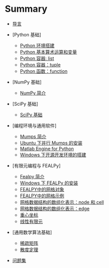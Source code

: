 # Summary

* [导言](./README.md)
* [Python 基础]
    * [Python 环境搭建](./install_python.md)
    * [Python 基本算术运算和变量](./python.md)
    * [Python 容器: list](python-zhong-de-ji-ben-shu-ju-jie-gou-yu-liu-cheng-kong-zhi.md)
    * [Python 容器：tuple](python-rong-qi-ff1a-tuble.md)
    * [Python 函数：function](python-han-shu.md)
* [NumPy 基础]
    * [NumPy 简介](./numpy.md)
* [SciPy 基础]
    * [SciPy 基础](./scipy.md)
* [编程环境与通用软件]
    * [Mumps 简介](mumps-jian-jie.md)
    * [Ubuntu 下并行 Mumps 的安装](ubuntu-xia-bing-xing-mumps-de-an-zhuang.md)
    * [Matlab Engine for Python](matlab-engine-for-python.md)
    * [Windows 下开源开发环境的搭建](win-open-dev.md)
* [有限元编程与 FEALPy] 
    * [Fealpy 简介](./fealpy.md)
    * [Windows 下 FEALPy 的安装](./fealpy-win.md)
    * [FEALPY中的网格对象](./fealpy-mesh-0.md)
    * [FEALPY中的网格示例](./fealpy-mesh-1.md)
    * [网格数据结构的数组化表示：node 和 cell](numpy-mesh-node-cell.md)
    * [网格数据结构的数组化表示：edge](numpy-mesh-edge.md)
    * [重心坐标](zhong-xin-zuo-biao.md)
    * [线性有限元](xian-xing-you-xian-yuan.md)
* [通用数学算法基础]
    * [稀疏矩阵](xi-shu-ju-zhen.md)
    * [散度定理](san-du-ding-li.md)

* [问题集](./problem.md)

